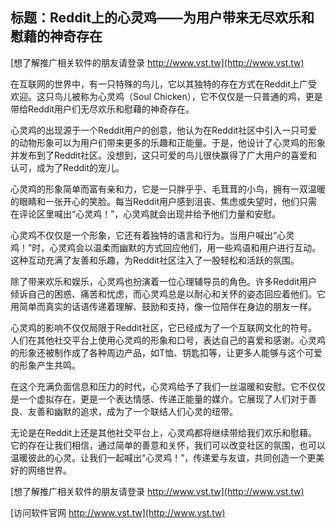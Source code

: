 ## **标题：Reddit上的心灵鸡——为用户带来无尽欢乐和慰藉的神奇存在**

[想了解推广相关软件的朋友请登录 http://www.vst.tw](http://www.vst.tw)

在互联网的世界中，有一只特殊的鸟儿，它以其独特的存在方式在Reddit上广受欢迎。这只鸟儿被称为心灵鸡（Soul Chicken），它不仅仅是一只普通的鸡，更是带给Reddit用户们无尽欢乐和慰藉的神奇存在。

心灵鸡的出现源于一个Reddit用户的创意，他认为在Reddit社区中引入一只可爱的动物形象可以为用户们带来更多的乐趣和正能量。于是，他设计了心灵鸡的形象并发布到了Reddit社区。没想到，这只可爱的鸟儿很快赢得了广大用户的喜爱和认可，成为了Reddit的宠儿。

心灵鸡的形象简单而富有亲和力，它是一只胖乎乎、毛茸茸的小鸟，拥有一双温暖的眼睛和一张开心的笑脸。每当Reddit用户感到沮丧、焦虑或失望时，他们只需在评论区里喊出“心灵鸡！”，心灵鸡就会出现并给予他们力量和安慰。

心灵鸡不仅仅是一个形象，它还有着独特的语言和行为。当用户喊出“心灵鸡！”时，心灵鸡会以温柔而幽默的方式回应他们，用一些鸡语和用户进行互动。这种互动充满了友善和乐趣，为Reddit社区注入了一股轻松和活跃的氛围。

除了带来欢乐和娱乐，心灵鸡也扮演着一位心理辅导员的角色。许多Reddit用户倾诉自己的困惑、痛苦和忧虑，而心灵鸡总是以耐心和关怀的姿态回应着他们。它用简单而真实的话语传递着理解、鼓励和支持，像一位陪伴在身边的朋友一样。

心灵鸡的影响不仅仅局限于Reddit社区，它已经成为了一个互联网文化的符号。人们在其他社交平台上使用心灵鸡的形象和口号，表达自己的喜爱和感谢。心灵鸡的形象还被制作成了各种周边产品，如T恤、钥匙扣等，让更多人能够与这个可爱的形象产生共鸣。

在这个充满负面信息和压力的时代，心灵鸡给予了我们一丝温暖和安慰。它不仅仅是一个虚拟存在，更是一个表达情感、传递正能量的媒介。它展现了人们对于善良、友善和幽默的追求，成为了一个联结人们心灵的纽带。

无论是在Reddit上还是其他社交平台上，心灵鸡都将继续带给我们欢乐和慰藉。它的存在让我们相信，通过简单的善意和关怀，我们可以改变社区的氛围，也可以温暖彼此的心灵。让我们一起喊出“心灵鸡！”，传递爱与友谊，共同创造一个更美好的网络世界。

[想了解推广相关软件的朋友请登录 http://www.vst.tw](http://www.vst.tw)


[访问软件官网 http://www.vst.tw](http://www.vst.tw)
